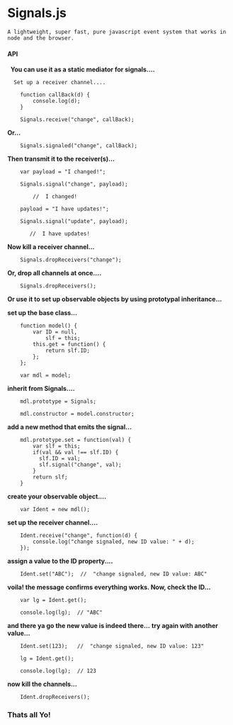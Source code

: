 # Signals.js

    A lightweight, super fast, pure javascript event system that works in node and the browser.

<h4>API</h4>&nbsp;<b> You can use it as a static mediator for signals.... </b>
    
      Set up a receiver channel....
    
        function callBack(d) {
            console.log(d);
        }
    
        Signals.receive("change", callBack);
        
<b>Or...</b>
            
        Signals.signaled("change", callBack);
        
    
<b>Then transmit it to the receiver(s)...</b>
    
        var payload = "I changed!";
    
        Signals.signal("change", payload);
        
            //  I changed!
        
        payload = "I have updates!";
        
        Signals.signal("update", payload);
        
           //  I have updates!
           
           
<b>Now kill a receiver channel...</b>

        Signals.dropReceivers("change");
        
        
<b>Or, drop all channels at once....</b>
    
        Signals.dropReceivers();


<b> Or use it to set up observable objects by using prototypal inheritance... </b>

<b> set up the base class... </b>
    
        function model() {
            var ID = null,
                slf = this;
            this.get = function() {
                return slf.ID;
            };
        };
    
        var mdl = model;
        
        
<b>  inherit from Signals....  </b>
    
        
        mdl.prototype = Signals;
        
        mdl.constructor = model.constructor;
        
        
<b> add a new method that emits the signal...  </b>    
        
        
        mdl.prototype.set = function(val) {
            var slf = this;
            if(val && val !== slf.ID) {
              slf.ID = val;
              slf.signal("change", val);
            }
            return slf;
        }
        
        
<b> create your observable object....  </b>    
        
        var Ident = new mdl();
    
    
<b> set up the receiver channel....  </b> 
        
        Ident.receive("change", function(d) {
            console.log("change signaled, new ID value: " + d);
        });


<b> assign a value to the ID property....  </b> 

        Ident.set("ABC");  //  "change signaled, new ID value: ABC"
        
<b> voila! the message confirms everything works. Now, check the ID...  </b>

        var lg = Ident.get();
        
        console.log(lg);  // "ABC"
        
 <b> and there ya go the new value is indeed there...</b>
 <b> try again with another value...</b>
           
        Ident.set(123);   //  "change signaled, new ID value: 123"
          
        lg = Ident.get();
        
        console.log(lg);  // 123
        
 <b> now kill the channels...  </b>
 
        Ident.dropReceivers();
        
 <h3> Thats all Yo!  </h3>
 
    
